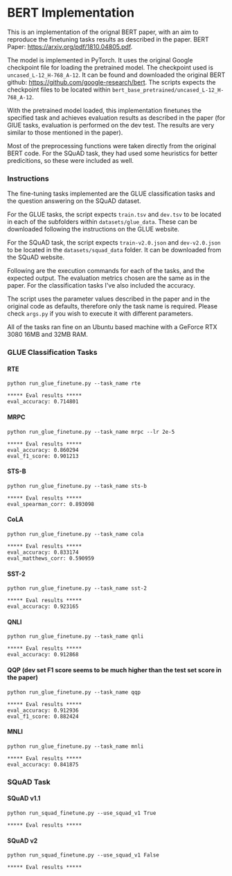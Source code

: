 # BERT Implementation
This is an implementation of the orignal BERT paper, with an aim to reproduce the finetuning
tasks results as described in the paper.
BERT Paper: https://arxiv.org/pdf/1810.04805.pdf.

The model is implemented in PyTorch. It uses the original Google checkpoint file for 
loading the pretrained model. The checkpoint used is `uncased_L-12_H-768_A-12`. 
It can be found and downloaded the original BERT github: 
https://github.com/google-research/bert.
The scripts expects the checkpoint files to be located within 
`bert_base_pretrained/uncased_L-12_H-768_A-12`.

With the pretrained model loaded, this implementation finetunes the specified task and 
achieves evaluation results as described in the paper (for GlUE tasks, evaluation is
performed on the dev test. The results are very similar to those mentioned in the paper).

Most of the preprocessing functions were taken directly from the original BERT code. 
For the SQuAD task, they had used some heuristics for better predicitions, so these 
were included as well.

### Instructions
The fine-tuning tasks implemented are the GLUE classification tasks and the question 
answering on the SQuAD dataset. 

For the GLUE tasks, the script expects `train.tsv` and `dev.tsv` to be located in each of the
subfolders within `datasets/glue_data`. These can be downloaded following the instructions on the
GLUE website.

For the SQuAD task, the script expects `train-v2.0.json` and `dev-v2.0.json` to be
located in the `datasets/squad_data` folder. It can be downloaded from the SQuAD website.

Following are the execution commands for each of the tasks, and the expected output. The
evaluation metrics chosen are the same as in the paper. For the classification tasks I've
also included the accuracy. 

The script uses the parameter values described in the paper 
and in the original code as defaults, therefore only the task name is required. 
Please check `args.py` if you wish to execute it with different parameters.

All of the tasks ran fine on an Ubuntu based machine with a GeForce RTX 3080 16MB and
32MB RAM.

### GLUE Classification Tasks
#### RTE
```
python run_glue_finetune.py --task_name rte
```
```
***** Eval results *****
eval_accuracy: 0.714801
```
#### MRPC
```
python run_glue_finetune.py --task_name mrpc --lr 2e-5
```
```
***** Eval results *****
eval_accuracy: 0.860294
eval_f1_score: 0.901213
```
#### STS-B
```
python run_glue_finetune.py --task_name sts-b
```
```
***** Eval results *****
eval_spearman_corr: 0.893098
```
#### CoLA
```
python run_glue_finetune.py --task_name cola
```
```
***** Eval results *****
eval_accuracy: 0.833174
eval_matthews_corr: 0.590959
```
#### SST-2
```
python run_glue_finetune.py --task_name sst-2
```
```
***** Eval results *****
eval_accuracy: 0.923165
```
#### QNLI
```
python run_glue_finetune.py --task_name qnli
```
```
***** Eval results *****
eval_accuracy: 0.912868
```
#### QQP (dev set F1 score seems to be much higher than the test set score in the paper)
```
python run_glue_finetune.py --task_name qqp
```
```
***** Eval results *****
eval_accuracy: 0.912936
eval_f1_score: 0.882424
```
#### MNLI
```
python run_glue_finetune.py --task_name mnli
```
```
***** Eval results *****
eval_accuracy: 0.841875
```
### SQuAD Task
#### SQuAD v1.1
```
python run_squad_finetune.py --use_squad_v1 True
```
```
***** Eval results *****
```
#### SQuAD v2
```
python run_squad_finetune.py --use_squad_v1 False
```
```
***** Eval results *****
```
